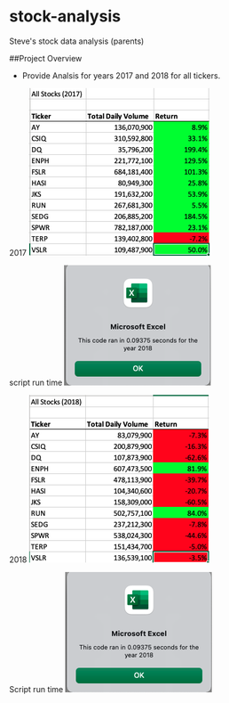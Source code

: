 # stock-analysis
Steve's stock data analysis (parents)

##Project Overview

* Provide Analsis for years 2017 and 2018 for all tickers.

2017 
![](/resource/VBA_Challenge_2017.png)

script run time
![](/resource/VBA_Challenge_2018_refactored.png)

2018 
![](/resource/VBA_Challenge_2018.png)

Script run time
![](/resource/VBA_Challenge_2018_refactored.png)


